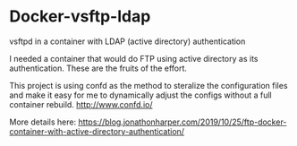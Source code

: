 # Docker-vsftp-ldap
vsftpd in a container with LDAP (active directory) authentication

I needed a container that would do FTP using active directory as its authentication.  These are the fruits of the effort.

This project is using confd as the method to steralize the configuration files and make it easy for me to dynamically adjust the configs without a full container rebuild. http://www.confd.io/

More details here: https://blog.jonathonharper.com/2019/10/25/ftp-docker-container-with-active-directory-authentication/
